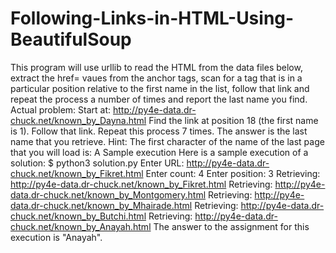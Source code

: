 # Following-Links-in-HTML-Using-BeautifulSoup
This program will use urllib to read the HTML from the data files below,
extract the href= vaues from the anchor tags, scan for a tag that is in a
particular position relative to the first name in the list, follow that link and repeat
the process a number of times and report the last name you find.
Actual problem: Start at: http://py4e-data.dr-chuck.net/known_by_Dayna.html
Find the link at position 18 (the first name is 1). Follow that link. Repeat this process 7 times.
The answer is the last name that you retrieve.
Hint: The first character of the name of the last page that you will load is: A
Sample execution
Here is a sample execution of a solution:
$ python3 solution.py
Enter URL: http://py4e-data.dr-chuck.net/known_by_Fikret.html
Enter count: 4
Enter position: 3
Retrieving: http://py4e-data.dr-chuck.net/known_by_Fikret.html
Retrieving: http://py4e-data.dr-chuck.net/known_by_Montgomery.html
Retrieving: http://py4e-data.dr-chuck.net/known_by_Mhairade.html
Retrieving: http://py4e-data.dr-chuck.net/known_by_Butchi.html
Retrieving: http://py4e-data.dr-chuck.net/known_by_Anayah.html
The answer to the assignment for this execution is "Anayah".
